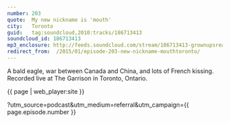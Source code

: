 ```yaml
---
number: 203
quote:  My new nickname is 'mouth'
city:   Toronto
guid:   tag:soundcloud,2010:tracks/186713413
soundcloud_id: 186713413
mp3_enclosure: http://feeds.soundcloud.com/stream/186713413-grownupsreadthingstheywroteaskids-s2e03.mp3
redirect_from:  /2015/01/episode-203-new-nickname-mouthtoronto/
---
```

A bald eagle, war between Canada and China, and lots of French kissing. Recorded live at The Garrison in Toronto, Ontario.

{{ page | web_player:site }}

?utm_source=podcast&utm_medium=referral&utm_campaign={{ page.episode.number }}